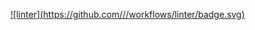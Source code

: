 [![linter](https://github.com/<Peter Gemmell>/<Unit2-05-Extra>/workflows/linter/badge.svg)](https://github.com/marketplace/actions/super-linter)
